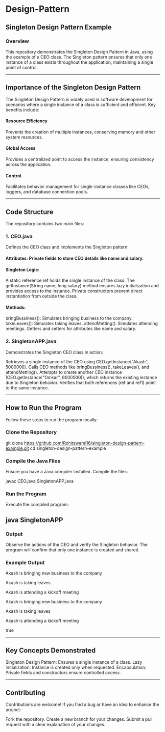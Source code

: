 # Design-Pattern
## Singleton Design Pattern Example
### Overview

This repository demonstrates the Singleton Design Pattern in Java, using the example of a CEO class. The Singleton pattern ensures that only one instance of a class exists throughout the application, maintaining a single point of control.

-----------------------------------------------------------------------------------------------
## Importance of the Singleton Design Pattern

The Singleton Design Pattern is widely used in software development for scenarios where a single instance of a class is sufficient and efficient. Key benefits include:

#### Resource Efficiency
Prevents the creation of multiple instances, conserving memory and other system resources.
#### Global Access
Provides a centralized point to access the instance, ensuring consistency across the application.
#### Control
Facilitates behavior management for single-instance classes like CEOs, loggers, and database connection pools.

---------------------------------------------------------------------------------------------

## Code Structure
The repository contains two main files:

### 1. CEO.java
Defines the CEO class and implements the Singleton pattern:

#### Attributes: Private fields to store CEO details like name and salary.
#### Singleton Logic:
A static reference ref holds the single instance of the class.
The getInstance(String name, long salary) method ensures lazy initialization and provides access to the instance.
Private constructors prevent direct instantiation from outside the class.
#### Methods:
bringBussiness(): Simulates bringing business to the company.
takeLeaves(): Simulates taking leaves.
attendMetting(): Simulates attending meetings.
Getters and setters for attributes like name and salary.
### 2. SingletonAPP.java
Demonstrates the Singleton CEO class in action:

Retrieves a single instance of the CEO using CEO.getInstance("Akash", 5000000).
Calls CEO methods like bringBussiness(), takeLeaves(), and attendMetting().
Attempts to create another CEO instance (CEO.getInstance("Omkar", 6000000)), which returns the existing instance due to Singleton behavior.
Verifies that both references (ref and ref1) point to the same instance.

-----------------------------------------------------------------------------------------------

## How to Run the Program
Follow these steps to run the program locally:

### Clone the Repository

git clone https://github.com/Rohitswami16/singleton-design-pattern-example.git
cd singleton-design-pattern-example

### Compile the Java Files
Ensure you have a Java compiler installed. Compile the files:

javac CEO.java SingletonAPP.java

### Run the Program
Execute the compiled program:

java SingletonAPP
------------------------------------------------------------------------------------------------
### Output
Observe the actions of the CEO and verify the Singleton behavior. The program will confirm that only one instance is created and shared.

### Example Output

Akash is bringing new business to the company

Akash is taking leaves

Akash is attending a kickoff meeting

Akash is bringing new business to the company

Akash is taking leaves

Akash is attending a kickoff meeting

true

------------------------------------------------------------------------------------------------
## Key Concepts Demonstrated

Singleton Design Pattern: Ensures a single instance of a class.
Lazy Initialization: Instance is created only when requested.
Encapsulation: Private fields and constructors ensure controlled access.

------------------------------------------------------------------------------------------------
## Contributing
Contributions are welcome! If you find a bug or have an idea to enhance the project:

Fork the repository.
Create a new branch for your changes.
Submit a pull request with a clear explanation of your changes.
